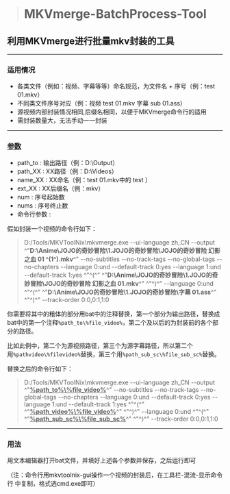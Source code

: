 > # MKVmerge-BatchProcess-Tool

## 利用MKVmerge进行批量mkv封装的工具

---

### 适用情况

- 各类文件（例如：视频、字幕等等）命名规范，为文件名 + 序号（例：test 01.mkv）
- 不同类文件序号对应（例：视频 test 01.mkv  字幕 sub 01.ass）
- 源视频内部封装情况相同,后缀名相同，以便于MKVmerge命令行的适用
- 需封装数量大，无法手动一一封装

---

### <u>参数</u>

- path_to : 输出路径（例：D:\Output）
- path_XX : XX路径（例：D:\Videos）
- name_XX : XX命名（例：test 01.mkv中的 test ）
- ext_XX : XX后缀名（例：mkv）
- num : 序号起始数
- nums : 序号终止数
- 命令行参数 : 

假如封装一个视频的命令行如下：

> D:/Tools/MKVToolNix\mkvmerge.exe --ui-language zh_CN --output ^"**D:\Anime\JOJO的奇妙冒险\1.JOJO的奇妙冒险\JOJO的奇妙冒险 幻影之血 01 ^(1^).mkv**^" --no-subtitles --no-track-tags --no-global-tags --no-chapters --language 0:und --default-track 0:yes --language 1:und --default-track 1:yes ^"^(^" ^"**D:\Anime\JOJO的奇妙冒险\1.JOJO的奇妙冒险\JOJO的奇妙冒险 幻影之血 01.mkv**^" ^"^)^" --language 0:und ^"^(^" ^"**D:\Anime\JOJO的奇妙冒险\1.JOJO的奇妙冒险\字幕 01.ass**^" ^"^)^" --track-order 0:0,0:1,1:0

你需要将其中的粗体的部分用bat中的注释替换，第一个部分为输出路径，替换成bat中的第一个注释`%path_to\%file_video%`，第二个及以后的为封装前的各个部分的路径。

比如此例中，第二个为源视频路径，第三个为源字幕路径，所以第二个用`%pathvideo\%filevideo%`替换，第三个用`%path_sub_sc\%file_sub_sc%`替换。

替换之后的命令行如下：

> D:/Tools/MKVToolNix\mkvmerge.exe --ui-language zh_CN --output ^"**<u>%path_to%\\%file_video%</u>**^" --no-subtitles --no-track-tags --no-global-tags --no-chapters --language 0:und --default-track 0:yes --language 1:und --default-track 1:yes ^"^(^" ^"**<u>%path_video%\\%file_video%</u>**^" ^"^)^" --language 0:und ^"^(^" ^"**<u>%path_sub_sc%\\%file_sub_sc%</u>**^" ^"^)^" --track-order 0:0,0:1,1:0

---

### 用法

用文本编辑器打开bat文件，并填好上述各个参数并保存，之后运行即可

（注：命令行用mkvtoolnix-gui操作一个视频的封装后，在工具栏-混流-显示命令行 中复制，格式选cmd.exe即可）
